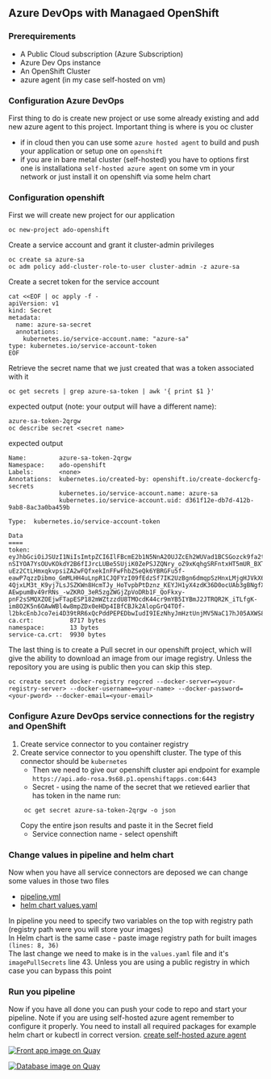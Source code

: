 ## Azure DevOps with Managaed OpenShift

### Prerequirements
- A Public Cloud subscription (Azure Subscription)
- Azure Dev Ops instance
- An OpenShift Cluster
- azure agent (in my case self-hosted on vm)

### Configuration Azure DevOps
First thing to do is create new project or use some already existing and add new azure agent to this project. Important thing is where is you oc cluster 
- if in cloud then you can use some `azure hosted agent` to build and push your application or setup one on `openshift`
- if you are in bare metal cluster (self-hosted) you have to options first one is installationa `self-hosted azure agent` on some vm in your network or just install it on openshift via some helm chart

### Configuration openshift 
First we will create new project for our application 
```shell
oc new-project ado-openshift
```
Create a service account and grant it cluster-admin privileges
```shell
oc create sa azure-sa
oc adm policy add-cluster-role-to-user cluster-admin -z azure-sa
```
Create a secret token for the service account
```shell
cat <<EOF | oc apply -f -
apiVersion: v1
kind: Secret
metadata:
  name: azure-sa-secret
  annotations:
    kubernetes.io/service-account.name: "azure-sa" 
type: kubernetes.io/service-account-token
EOF
```
Retrieve the secret name that we just created that was a token associated with it
```shell
oc get secrets | grep azure-sa-token | awk '{ print $1 }'
```
expected output (note: your output will have a different name):
```shell
azure-sa-token-2qrgw
oc describe secret <secret name>
```
expected output
```shell
Name:         azure-sa-token-2qrgw
Namespace:    ado-openshift
Labels:       <none>
Annotations:  kubernetes.io/created-by: openshift.io/create-dockercfg-secrets
              kubernetes.io/service-account.name: azure-sa
              kubernetes.io/service-account.uid: d361f12e-db7d-412b-9ab8-8ac3a0ba459b

Type:  kubernetes.io/service-account-token

Data
====
token:           eyJhbGciOiJSUzI1NiIsImtpZCI6IlFBcmE2b1N5NnA2OUJZcEh2WUVad1BCSGozck9fa2tpaG83bnctM0hUd00ifQ.eyJpc3MiOiJrdWJlcm5ldGVzL3NlcnZpY2VhY2NvdW50Iiwia3ViZXJuZXRlcy5pby9zZXJ2aWNlYWNjb3VudC9uYW1lc3BhY2UiOiJhZG8tb3BlbnNoaWZ0Iiwia3ViZXJuZXRlcy5pby9zZXJ2aWNlYWNjb3VudC9zZWNyZXQubmFtZSI6ImF6dXJlLXNhLXRva2VuLTJxcmd3Iiwia3ViZXJuZXRlcy5pby9zZXJ2aWNlYWNjb3VudC9zZXJ2aWNlLWFjY291bnQubmFtZSI6ImF6dXJlLXNhIiwia3ViZXJuZXRlcy5pby9zZXJ2aWNlYWNjb3VudC9zZXJ2aWNlLWFjY291bnQudWlkIjoiZDM2MWYxMmUtZGI3ZC00MTJiLTlhYjgtOGFjM2EwYmE0NTliIiwic3ViIjoic3lzdGVtOnNlcnZpY2VhY2NvdW50OmFkby1vcGVuc2hpZnQ6YXp1cmUtc2EifQ.GhLVRAJcG_CHuUxPaz3H_d_E_tGkFK6VaaFv_4UGZiwLLE1Hx-nSIYOA7YsOUvKOkdY2B6fIJrcLUBe5SUjiK0ZePSJZQNry_oZ9xKqhgSRFntxHT5mUR_BXT4cnF5zv0zrT3dvqWcM11mTSs2xfmCx8eACt-uEz2CtLHmxqkvpsiZA2wFQfxekInFFwFhbZSeQk6YBRGFu5f-eawP7qzzDibmo_GmMLHH4uLnpR1CJQFYzI09fEdzSf7IK2UzBgn6dmqpSzHnxLMjgHJVkX66FztJochlGUV8bE4acZk54lu_Xo7OhKxjhiqdeMHFBzq2PeSyvdvSspFME9y6_gXcy1-4QjxLM3t_K9yj7LsJSZKWn8HcmTJy_HoTvpbPtDznz_KEYJH1yX4zdK36D0ocUAb3gBNgfXlsEPAVXYV2o75ZL-AEwpumBv49rRNs_-wZKRO_3eR5zgZWGjZpVoDRb1F_QoFkxy-pnF2sSMQXZOEjwFTapESP182mWZtzzdU8TMOcdK44cr9mYB5IYBmJ2JTRQR2K_iTLfgK-im8O2K5n6OAwWBl4w8mpZDx0eHDp4IBfCBJk2AlopGrQ4TOf-l2bkcEnbJco7ei4D39tRR6xQcPddPEPEDbwIudI9IEzNhyJmHztUnjMV5NaC17hJ05AXWS83nPxFhH_a7pN8
ca.crt:          8717 bytes
namespace:       13 bytes
service-ca.crt:  9930 bytes
```
The last thing is to create a Pull secret in our openshift project, which will give the ability to download an image from our image registry. Unless the repository you are using is public then you can skip this step.
```shell
oc create secret docker-registry regcred --docker-server=<your-registry-server> --docker-username=<your-name> --docker-password=<your-pword> --docker-email=<your-email>
```

### Configure Azure DevOps service connections for the registry and OpenShift
1. Create service connector to you container registry
2. Create service connector to you openshift cluster. The type of this connector should be `kubernetes`
   - Then we need to give our openshift cluster api endpoint for example `https://api.ado-rosa.9s68.p1.openshiftapps.com:6443`
   - Secret - using the name of the secret that we retieved earlier that has token in the name run:
   ```shell
    oc get secret azure-sa-token-2qrgw -o json
   ```
    Copy the entire json results and paste it in the Secret field
   - Service connection name - select openshift

### Change values in pipeline and helm chart
Now when you have all service connectors are deposed we can change some values in those two files
- [pipeline.yml](azure-pipelines.yml)
- [helm chart values.yaml](openshift-deployment/values.yaml)

In pipeline you need to specify two variables on the top with registry path (registry path were you will store your images)<br />
In Helm chart is the same case - paste image registry path for built images `(lines: 8, 36)`<br />
The last change we need to make is in the `values.yaml` file and it's `imagePullSecrets` line 43. Unless you are using a public registry in which case you can bypass this point

### Run you pipeline
Now if you have all done you can push your code to repo and start your pipeline. Note if you are using self-hosted azure agent remember to configure it properly. You need to install all required packages for example helm chart or kubectl in correct version.
[create self-hosted azure agent](https://learn.microsoft.com/en-us/azure/devops/pipelines/agents/agents?view=azure-devops&tabs=yaml%2Cbrowser)

[![Front app image on Quay](https://quay.io/repository/aleksander124/openshift-php-front/status "Docker Repository on Quay")](https://quay.io/repository/aleksander124/openshift-php-front)

[![Database image on Quay](https://quay.io/repository/aleksander124/openshift-php-db/status "Docker Repository on Quay")](https://quay.io/repository/aleksander124/openshift-php-db)